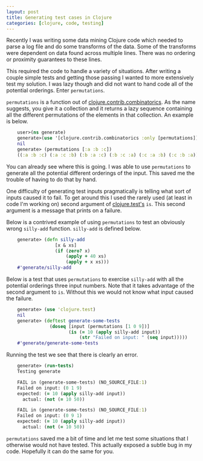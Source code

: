 ```yaml
---
layout: post
title: Generating test cases in Clojure
categories: [clojure, code, testing]
---
```


Recently I was writing some data mining Clojure code which needed to parse a log file and do some transforms of the data. Some of the transforms were dependent on data found across multiple lines. There was no ordering or proximity guarantees to these lines.

This required the code to handle a variety of situations. After writing a couple simple tests and getting those passing I wanted to more extensively test my solution. I was lazy though and did not want to hand code all of the potential orderings.  Enter `permutations`.

`permutations` is a function out of [clojure.contrib.combinatorics](http://clojure.github.com/clojure-contrib/combinatorics-api.html). As the name suggests, you give it a collection and it returns a lazy sequence containing all the different permutations of the elements in that collection. An example is below.

``` clojure
    user>(ns generate)
    generate>(use '[clojure.contrib.combinatorics :only [permutations]])
    nil
    generate> (permutations [:a :b :c])
    ((:a :b :c) (:a :c :b) (:b :a :c) (:b :c :a) (:c :a :b) (:c :b :a))
```

You can already see where this is going. I was able to use `permutations` to generate all the potential different orderings of the input. This saved me the trouble of having to do that by hand.

One difficulty of generating test inputs pragmatically is telling what sort of inputs caused it to fail. To get around this I used the rarely used (at least in code I'm working on) second argument of [clojure.test's](http://clojure.github.com/clojure/clojure.test-api.html#clojure.test/is) `is`. This second argument is a message that prints on a failure.

Below is a contrived example of using `permutations` to test an obviously wrong `silly-add` function. `silly-add` is defined below.

``` clojure
    generate> (defn silly-add
                  [x & xs]
                  (if (zero? x)
                      (apply + 40 xs)
                      (apply + x xs)))
    #'generate/silly-add
```

Below is a test that uses `permutations` to exercise `silly-add` with all the potential orderings three input numbers. Note that it takes advantage of the second argument to `is`. Without this we would not know what input caused the failure.

``` clojure
    generate> (use 'clojure.test)
    nil
    generate> (deftest generate-some-tests
                (doseq [input (permutations [1 0 9])]
                       (is (= 10 (apply silly-add input))
                           (str "Failed on input: " (seq input)))))
    #'generate/generate-some-tests
```

Running the test we see that there is clearly an error.

``` clojure
    generate> (run-tests)
    Testing generate

    FAIL in (generate-some-tests) (NO_SOURCE_FILE:1)
    Failed on input: (0 1 9)
    expected: (= 10 (apply silly-add input))
      actual: (not (= 10 50))

    FAIL in (generate-some-tests) (NO_SOURCE_FILE:1)
    Failed on input: (0 9 1)
    expected: (= 10 (apply silly-add input))
      actual: (not (= 10 50))
```

`permutations` saved me a bit of time and let me test some situations that I otherwise would not have tested. This actually exposed a subtle bug in my code. Hopefully it can do the same for you.
